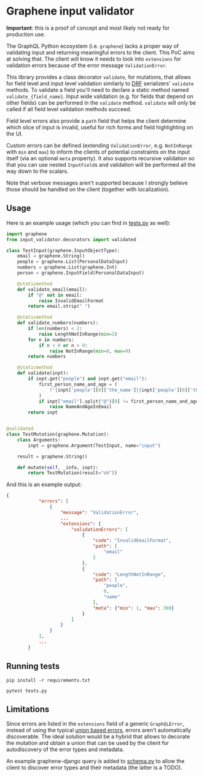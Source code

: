 # Graphene input validator

**Important**: this is a proof of concept and most likely not ready for production use.

The GraphQL Python ecosystem (i.e. `graphene`) lacks a proper way of validating input and returning meaningful errors to the client. This PoC aims at solving that. The client will know it needs to look into `extensions` for validation errors because of the error message `ValidationError`.

This library provides a class decorator `validate`, for mutations, that allows for field level and input level validation similarly to [DRF](https://www.django-rest-framework.org/) serializers' `validate` methods. To validate a field you'll need to declare a static method named `validate_{field_name}`. Input wide validation (e.g. for fields that depend on other fields) can be performed in the `validate` method. `validate` will only be called if all field level validation methods succeed.

Field level errors also provide a `path` field that helps the client determine which slice of input is invalid, useful for rich forms and field highlighting on the UI.

Custom errors can be defined (extending `ValidationError`, e.g. `NotInRange` with `min` and `max`) to inform the clients of potential constraints on the input itself (via an optional `meta` property). It also supports recursive validation so that you can use nested `InputField`s and validation will be performed all the way down to the scalars.

Note that verbose messages aren't supported because I strongly believe those should be handled on the client (together with localization).

## Usage

Here is an example usage (which you can find in [tests.py](tests.py) as well):

```python
import graphene
from input_validator.decorators import validated

class TestInput(graphene.InputObjectType):
    email = graphene.String()
    people = graphene.List(PersonalDataInput)
    numbers = graphene.List(graphene.Int)
    person = graphene.InputField(PersonalDataInput)

    @staticmethod
    def validate_email(email):
        if "@" not in email:
            raise InvalidEmailFormat
        return email.strip(" ")

    @staticmethod
    def validate_numbers(numbers):
        if len(numbers) < 2:
            raise LengthNotInRange(min=2)
        for n in numbers:
            if n < 0 or n > 9:
                raise NotInRange(min=0, max=9)
        return numbers

    @staticmethod
    def validate(inpt):
        if inpt.get("people") and inpt.get("email"):
            first_person_name_and_age = (
                f"{inpt['people'][0]['the_name']}{inpt['people'][0]['the_age']}"
            )
            if inpt["email"].split("@")[0] != first_person_name_and_age:
                raise NameAndAgeInEmail
        return inpt


@validated
class TestMutation(graphene.Mutation):
    class Arguments:
        inpt = graphene.Argument(TestInput, name="input")

    result = graphene.String()

    def mutate(self, _info, inpt):
        return TestMutation(result="ok"))
```

And this is an example output:

```json
{
            "errors": [
                {
                    "message": "ValidationError",
                    ...
                    "extensions": {
                        "validationErrors": [
                            {
                                "code": "InvalidEmailFormat",
                                "path": [
                                    "email"
                                ]
                            },
                            {
                                "code": "LengthNotInRange",
                                "path": [
                                    "people",
                                    0,
                                    "name"
                                ],
                                "meta": {"min": 1, "max": 300}
                            }
                        ]
                    }
                }
            ],
            ...
        }
```

## Running tests

`pip install -r requirements.txt`

`pytest tests.py`

## Limitations

Since errors are listed in the `extensions` field of a generic `GraphQLError`, instead of using the typical [union based errors](https://blog.logrocket.com/handling-graphql-errors-like-a-champ-with-unions-and-interfaces/), errors aren't automatically discoverable. The ideal solution would be a hybrid that allows to decorate the mutation and obtain a union that can be used by the client for autodiscovery of the error types and metadata.

An example graphene-django query is added to [schema.py](input_validator/schema.py) to allow the client to discover error types and their metadata (the latter is a TODO).
